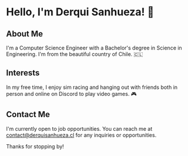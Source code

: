 # Hello, I'm Derqui Sanhueza! 👋

## About Me
I'm a Computer Science Engineer with a Bachelor's degree in Science in Engineering. I'm from the beautiful country of Chile. 🇨🇱

## Interests
In my free time, I enjoy sim racing and hanging out with friends both in person and online on Discord to play video games. 🎮

## Contact Me
I'm currently open to job opportunities. You can reach me at contact@derquisanhueza.cl for any inquiries or opportunities.

Thanks for stopping by!
